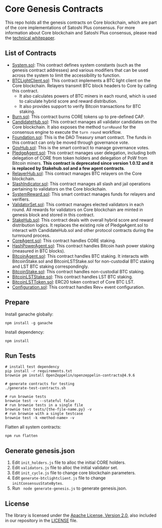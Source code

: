 # Core Genesis Contracts

This repo holds all the genesis contracts on Core blockchain, which are part of the core implementations of Satoshi Plus consensus. For more information about Core blockchain and Satoshi Plus consensus, please read the [technical whitepaper](https://whitepaper.coredao.org/core-white-paper-v1.0.7).



## List of Contracts

- [System.sol](./contracts/System.sol): This contract defines system constants (such as the genesis contract addresses) and various modifiers that can be used across the system to limit the accessibility to function.
- [BTCLightClient.sol](./contracts/BtcLightClient.sol): This contract implements a BTC light client on the Core blockchain. Relayers transmit BTC block headers to Core by calling this contract. 
  - It also calculates powers of BTC miners in each round, which is used to calculate hybrid score and reward distribution.
  - It also provides support to verify Bitcoin transactions for BTC staking. 
- [Burn.sol](./contracts/Burn.sol): This contract burns CORE tokens up to pre-defined CAP.
- [CandidateHub.sol](./contracts/CandidateHub.sol): This contract manages all validator candidates on the Core blockchain. It also exposes the method `turnRound` for the consensus engine to execute the `turn round` workflow.
- [Foundation.sol](./contracts/Foundation.sol): This is the DAO Treasury smart contract. The funds in this contract can only be moved through governance vote.
- [GovHub.sol](./contracts/GovHub.sol): This is the smart contract to manage governance votes.
- [PledgeAgent.sol](./contracts/PledgeAgent.sol): This contract manages user delegation, including both delegation of CORE from token holders and delegation of PoW from Bitcoin miners. **This contract is deprecated since version 1.0.12 and it is replaced by Stakehub.sol and a few agent contracts**.
- [RelayerHub.sol](./contracts/RelayerHub.sol): This contract manages BTC relayers on the Core blockchain.
- [SlashIndicator.sol](./contracts/SlashIndicator.sol): This contract manages all slash and jail operations pertaining to validators on the Core blockchain.
- [SystemReward.sol](./contracts/SystemReward.sol): This smart contract manages funds for relayers and verifiers.
- [ValidatorSet.sol](./contracts/ValidatorSet.sol): This contract manages elected validators in each round. All rewards for validators on Core blockchain are minted in genesis block and stored in this contract.
- [StakeHub.sol](./contracts/StakeHub.sol): This contract deals with overall hybrid score and reward distribution logics. It replaces the existing role of PledgeAgent.sol to interact with CandidateHub.sol and other protocol contracts during the turnround process.
- [CoreAgent.sol](./contracts/CoreAgent.sol): This contract handles CORE staking.
- [HashPowerAgent.sol](./contracts/HashPowerAgent.sol): This contract handles Bitcoin hash power staking (measured in BTC blocks).
- [BitcoinAgent.sol](./contracts/BitcoinAgent.sol): This contract handles BTC staking. It interacts with BitcoinStake.sol and BitcoinLSTStake.sol for non-custodial BTC staking and LST BTC staking correspondingly. 
- [BitcoinStake.sol](./contracts/BitcoinStake.sol): This contract handles non-custodial BTC staking. 
- [BitcoinLSTStake.sol](./contracts/BitcoinLSTStake.sol): This contract handles LST BTC staking.
- [BitcoinLSTToken.sol](./contracts/BitcoinLSTToken.sol): ERC20 token contract of Core BTC LST.
- [Configuration.sol](./contracts/Configuration.sol): This contract handles Rev+ event configuration.


## Prepare
Install ganache globally:
```shell script
npm install -g ganache
```

Install dependency:
```shell script
npm install
```

## Run Tests

```shell
# install test dependency
pip install -r requirements.txt
brownie pm install OpenZeppelin/openzeppelin-contracts@4.9.6

# generate contracts for testing
./generate-test-contracts.sh

# run brownie tests
brownie test -v --stateful false
# run brownie tests in a single file
brownie test tests/{the-file-name.py} -v
# run brownie with a single testcase
brownie test -k <method-name> -v
```



Flatten all system contracts:

```shell script
npm run flatten
```



## Generate genesis.json

1. Edit `init_holders.js` file to alloc the initial CORE holders.
2. Edit `validators.js` file to alloc the initial validator set.
3. Edit `init_cycle.js` file to change core blockchain parameters.
4. Edit `generate-btclightclient.js` file to change `initConsensusStateBytes`.
5. Run ` node generate-genesis.js` to generate genesis.json.



## License

The library is licensed under the [Apache License, Version 2.0](https://www.apache.org/licenses/LICENSE-2.0),
also included in our repository in the [LICENSE](LICENSE) file.
